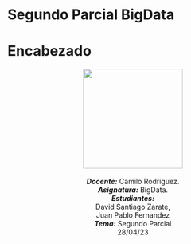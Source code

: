 # Segundo Parcial BigData
# Encabezado
<p align="center"><img src="https://res-5.cloudinary.com/crunchbase-production/image/upload/c_lpad,h_256,w_256,f_auto,q_auto:eco/v1455514364/pim02bzqvgz0hibsra41.png"width="200" height="200">
</img><br>
<br>
<i><b>Docente:</b></i> Camilo Rodriguez.
<br>
<i><b>Asignatura:</b></i> BigData.
<br>
<i><b>Estudiantes:</b></i> <br>David Santiago Zarate,<br>Juan Pablo Fernandez
<br>
<i><b>Tema:</b></i> Segundo Parcial
<br>
28/04/23
<br>
</p>
